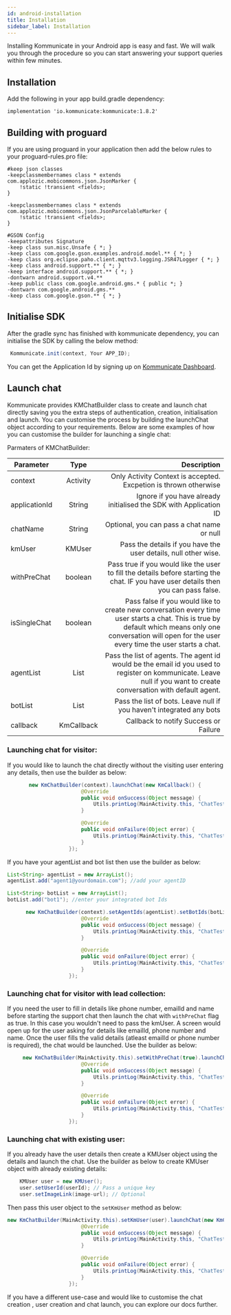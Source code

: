 ```yaml
---
id: android-installation
title: Installation
sidebar_label: Installation
---
```



Installing Kommunicate in your Android app is easy and fast. We will walk you through the procedure so you can start answering your support queries within few minutes.<br />

## Installation 

Add the following in your app build.gradle dependency:

```
implementation 'io.kommunicate:kommunicate:1.8.2'
```

## Building with proguard
If you are using proguard in your application then add the below rules to your proguard-rules.pro file:

```
#keep json classes                
-keepclassmembernames class * extends com.applozic.mobicommons.json.JsonMarker {
    !static !transient <fields>;
}

-keepclassmembernames class * extends com.applozic.mobicommons.json.JsonParcelableMarker {
    !static !transient <fields>;
}

#GSON Config          
-keepattributes Signature          
-keep class sun.misc.Unsafe { *; }           
-keep class com.google.gson.examples.android.model.** { *; }            
-keep class org.eclipse.paho.client.mqttv3.logging.JSR47Logger { *; } 
-keep class android.support.** { *; }
-keep interface android.support.** { *; }
-dontwarn android.support.v4.**
-keep public class com.google.android.gms.* { public *; }
-dontwarn com.google.android.gms.**
-keep class com.google.gson.** { *; }
```

## Initialise SDK
After the gradle sync has finished with kommunicate dependency, you can initialise the SDK by calling the below method:
```java
 Kommunicate.init(context, Your APP_ID);
```
You can get the Application Id by signing up on [Kommunicate Dashboard](https://dashboard.kommunicate.io).

## Launch chat

Kommunicate provides KMChatBuilder class to create and launch chat directly saving you the extra steps of authentication, creation, initialisation and launch. You can customise the process by building the launchChat object according to your requirements. Below are some examples of how you can customise the builder for launching a single chat:

Parmaters of KMChatBuilder:

| Parameter        | Type           | Description  |
| ------------- |:-------------:| -----:|
| context      | Activity | Only Activity Context is accepted. Excpetion is thrown otherwise  |
| applicationId | String  | Ignore if you have already initialised the SDK with Application ID |
| chatName      | String      |   Optional, you can pass a chat name or null |
| kmUser | KMUser     |    Pass the details if you have the user details, null other wise. |
| withPreChat | boolean      |   Pass true if you would like the user to fill the details before starting the chat. IF you have user details then you can pass false. |
| isSingleChat | boolean      |    Pass false if you would like to create new conversation every time user starts a chat. This is true by default which means only one conversation will open for the user every time the user starts a chat. |
| agentList | List<String>      |    Pass the list of agents. The agent id would be the email id you used to register on kommunicate. Leave null if you want to create conversation with default agent.|
| botList | List<String>      |    Pass the list of bots. Leave null if you haven't integrated any bots |
| callback | KmCallback      |    Callback to notify Success or Failure |

### Launching chat for visitor:
If you would like to launch the chat directly without the visiting user entering any details, then use the builder as below:

```java
       new KmChatBuilder(context).launchChat(new KmCallback() {
                        @Override
                        public void onSuccess(Object message) {
                            Utils.printLog(MainActivity.this, "ChatTest", "Success : " + message);
                        }

                        @Override
                        public void onFailure(Object error) {
                            Utils.printLog(MainActivity.this, "ChatTest", "Failure : " + error);
                        }
                    });
```

If you have your agentList and bot list then use the builder as below:

```java
List<String> agentList = new ArrayList();
agentList.add("agent1@yourdomain.com"); //add your agentID

List<String> botList = new ArrayList();
botList.add("bot1"); //enter your integrated bot Ids

      new KmChatBuilder(context).setAgentIds(agentList).setBotIds(botList).launchChat(new KmCallback() {
                        @Override
                        public void onSuccess(Object message) {
                            Utils.printLog(MainActivity.this, "ChatTest", "Success : " + message);
                        }

                        @Override
                        public void onFailure(Object error) {
                            Utils.printLog(MainActivity.this, "ChatTest", "Failure : " + error);
                        }
                    });
```


### Launching chat for visitor with lead collection:
If you need the user to fill in details like phone number, emailId and name before starting the support chat then launch the chat with `withPreChat` flag as true. In this case you wouldn't need to pass the kmUser. A screen would open up for the user asking for details like emailId, phone number and name. Once the user fills the valid details (atleast emailId or phone number is required), the chat would be launched. Use the builder as below:

```java
     new KmChatBuilder(MainActivity.this).setWithPreChat(true).launchChat(new KmCallback() {
                        @Override
                        public void onSuccess(Object message) {
                            Utils.printLog(MainActivity.this, "ChatTest", "Success : " + message);
                        }

                        @Override
                        public void onFailure(Object error) {
                            Utils.printLog(MainActivity.this, "ChatTest", "Failure : " + error);
                        }
                    });
```

### Launching chat with existing user:
If you already have the user details then create a KMUser object using the details and launch the chat. Use the builder as below to create KMUser object with already existing details:

```java
    KMUser user = new KMUser();
    user.setUserId(userId); // Pass a unique key
    user.setImageLink(image-url); // Optional
```

Then pass this user object to the `setKmUser` method as below:

```java
new KmChatBuilder(MainActivity.this).setKmUser(user).launchChat(new KmCallback() {
                        @Override
                        public void onSuccess(Object message) {
                            Utils.printLog(MainActivity.this, "ChatTest", "Success : " + message);
                        }

                        @Override
                        public void onFailure(Object error) {
                            Utils.printLog(MainActivity.this, "ChatTest", "Failure : " + error);
                        }
                    });
```
If you have a different use-case and would like to customise the chat creation , user creation and chat launch, you can explore our docs further.

